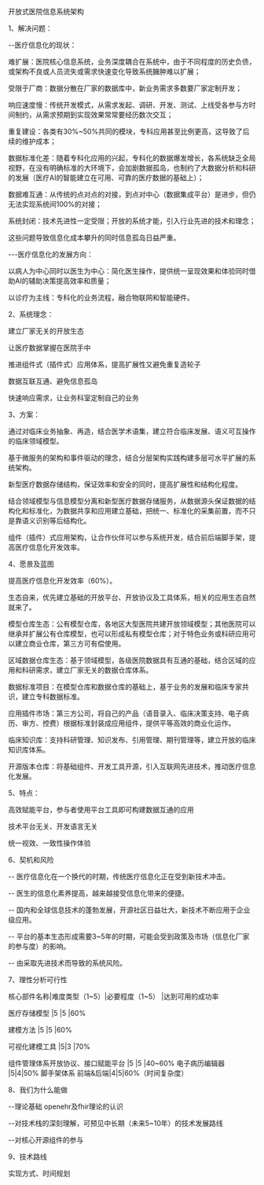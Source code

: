 
开放式医院信息系统架构

1、解决问题：

--医疗信息化的现状：

难扩展：医院核心信息系统，业务深度耦合在系统中，由于不同程度的历史负债，或架构不良或人员流失或需求快速变化导致系统臃肿难以扩展；

受限于厂商：数据分散在厂家的数据库中，新业务需求多数要厂家定制开发；

响应速度慢：传统开发模式，从需求发起、调研、开发、测试、上线受各参与方时间制约，从需求预期到实现效果常常要经历数次交互；

重复建设：各类有30%~50%共同的模块，专科应用甚至比例更高，这导致了后续的维护成本；

数据标准化差：随着专科化应用的兴起，专科化的数据爆发增长，各系统缺乏全局视野，在没有明确标准的大环境下，会加剧数据孤岛，也制约了大数据分析和科研的发展（医疗AI的智能建立在可用、可靠的医疗数据的基础上）；

数据难互通：从传统的点对点的对接，到点对中心（数据集成平台）是进步，但仍无法实现系统间100%的对接；

系统封闭：技术先进性一定受限；开放的系统才能，引入行业先进的技术和理念；

这些问题导致信息化成本攀升的同时信息孤岛日益严重。

---医疗信息化的发展方向：

以病人为中心同时以医生为中心：简化医生操作，提供统一呈现效果和体验同时借助AI的辅助决策提高效率和质量；

以诊疗为主线：专科化的业务流程，融合物联网和智能硬件。

2、系统理念：

建立厂家无关的开放生态

让医疗数据掌握在医院手中

推进组件式（插件式）应用体系，提高扩展性又避免重复造轮子

数据互联互通、避免信息孤岛

快速响应需求，让业务科室定制自己的业务

3、方案：

通过对临床业务抽象、再造，结合医学术语集，建立符合临床发展、语义可互操作的临床领域模型。

基于微服务的架构和事件驱动的理念，结合分层架构实践构建多层可水平扩展的系统架构。

新型医疗数据存储结构，保证效率和安全的同时，提高扩展性和结构化程度。

结合领域模型与信息模型分离和新型医疗数据存储服务，从数据源头保证数据的结构化和标准化，为数据共享和应用建立基础，把统一、标准化的采集前置，而不只是靠语义识别等后结构化。

组件（插件）式应用架构，让合作伙伴可以参与系统开发，结合前后端脚手架，提高医疗信息化开发效率。

4、愿景及蓝图

提高医疗信息化开发效率（60%）。

生态自来，优先建立基础的开放平台、开放协议及工具体系，相关的应用生态自然就来了。

模型仓库生态：公有模型仓库，各地区大型医院共建开放领域模型；其他医院可以继承并扩展公有仓库模型，也可以形成私有模型仓库；对于特色业务或科研应用可以建立商业仓库，第三方可有偿使用。

区域数据仓库生态：基于领域模型，各级医院数据具有互通的基础，结合区域的应用和科研需求，建立厂家无关的数据仓库体系。

数据标准项目：在模型仓库和数据仓库的基础上，基于业务的发展和临床专家共识，建立专科数据标准。

应用插件市场：第三方公司，将自己的产品（语音录入、临床决策支持、电子病历、审方、控费）根据标准封装成应用组件，提供平等高效的商业化运作。

临床知识库：支持科研管理、知识发布、引用管理、期刊管理等，建立开放的临床知识库体系。

开源版本仓库：将基础组件、开发工具开源，引入互联网先进技术，推动医疗信息化发展。

5、特点：

高效赋能平台，参与者使用平台工具即可构建数据互通的应用

技术平台无关、开发语言无关

统一视效、一致性操作体验

6、契机和风险

-- 医疗信息化在一个换代的时期，传统医疗信息化正在受到新技术冲击。

-- 医生的信息化素养提高，越来越接受信息化带来的便捷。

-- 国内和全球信息技术的蓬勃发展，开源社区日益壮大，新技术不断应用于企业级应用。

-- 平台的基本生态形成需要3~5年的时期，可能会受到政策及市场（信息化厂家的参与度）的影响。

-- 由采取先进技术而导致的系统风险。

7、理性分析可行性

核心部件名称|难度类型（1~5）|必要程度（1~5） |达到可用的成功率 

医疗存储模型 |5 |5 |60% 

建模方法 |5 |5 |60% 

可视化建模工具 |5|3 |70% 

组件管理体系开放协议、接口赋能平台 |5 |5 |40~60% 
电子病历编辑器 |5|4|50% 
脚手架体系
前端&后端|4|5|60%（时间复杂度） 

8、我们为什么能做

--理论基础 openehr及fhir理论的认识

--对技术栈的深刻理解，可预见中长期（未来5~10年）的技术发展路线

--对核心开源组件的参与

9、技术路线

实现方式、时间规划
